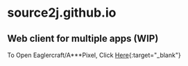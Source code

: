 # source2j.github.io

## Web client for multiple apps (WIP)

To Open Eaglercraft/A***Pixel, Click [Here](https://eagercrafthtml.vercel.app){:target="_blank"}
